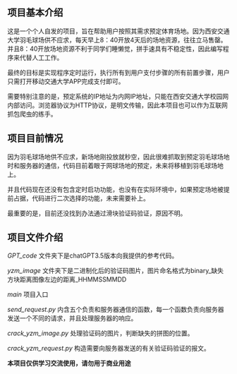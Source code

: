 ## 项目基本介绍
这是一个个人自发的项目，旨在帮助用户按照其需求预定体育场地。因为西安交通大学羽毛球场供不应求，每天早上8：40开放4天后的场地资源，往往立马售罄。并且8：40开放场地资源不利于同学们睡懒觉，拼手速具有不稳定性，因此编写程序来代替人工工作。

最终的目标是实现程序定时运行，执行所有到用户支付步骤的所有前置步骤，用户只需打开移动交通大学APP完成支付即可。

需要特别注意的是，预定系统的IP地址为内网IP地址，只能在西安交通大学校园网内部访问。浏览器协议为HTTP协议，是明文传输，因此本项目也可以作为互联网抓包爬虫的练手。

## 项目目前情况
因为羽毛球场地供不应求，新场地刚投放就秒空，因此很难抓取到预定羽毛球场地时和服务器的通信，代码目前着眼于网球场地的预定，未来将移植到羽毛球场地上。

并且代码现在还没有包含定时启功功能，也没有在实际环境中，如果预定场地被提前占据，代码进行二次选择的功能，未来需要补上。

最重要的是，目前还没找到办法通过滑块验证码验证，原因不明。

## 项目文件介绍
*GPT_code* 文件夹下是chatGPT3.5版本向我提供的参考代码。

*yzm_image* 文件夹下是二进制化后的验证码图片，图片命名格式为binary_缺失方块距离图像左边的距离_HHMMSSMMDD

*main* 项目入口

*send_request.py*  内含五个负责和服务器通信的函数，每一个函数负责向服务器发送一个不同的请求，并且处理服务器的响应。

*crack_yzm_image.py* 处理验证码的图片，判断缺失的拼图的位置。

*crack_yzm_request.py* 构造需要向服务器发送的有关验证码验证的报文。


**本项目仅供学习交流使用，请勿用于商业用途**
